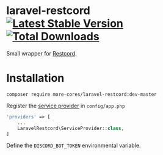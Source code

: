 # laravel-restcord [![Latest Stable Version](https://poser.pugx.org/more-cores/laravel-restcord/v/stable.png)](https://packagist.org/packages/more-cores/laravel-restcord) [![Total Downloads](https://poser.pugx.org/more-cores/laravel-restcord/downloads.png)](https://packagist.org/packages/more-cores/laravel-restcord)

Small wrapper for [Restcord](http://www.restcord.com).


# Installation

```
composer require more-cores/laravel-restcord:dev-master
```

Register the [service provider](http://laravel.com/docs/master/providers) in `config/app.php`

```php
'providers' => [
    ...
    LaravelRestcord\ServiceProvider::class,
]
```

Define the `DISCORD_BOT_TOKEN` environmental variable.